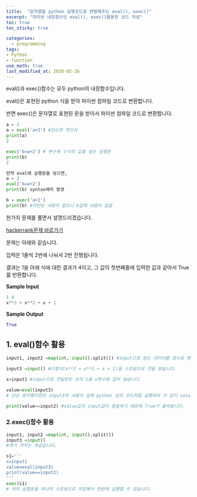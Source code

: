 ```yaml
---
title:  "문자열을 python 실행코드로 변환해주는 eval(), exec()"
excerpt: "파이썬 내장함수인 eval(), exec()활용한 코드 작성"
toc: true
toc_sticky: true

categories:
  - programming
tags:
- Python
- function
use_math: true
last_modified_at: 2020-02-26
---
```


eval()과 exec()함수는 모두 python의 내장함수입니다. 

eval()은 표현된 python 식을 받아 파이썬 컴파일 코드로 변환합니다. 

반면 exec()은 문자열로 표현된 문을 받아서 파이썬 컴파일 코드로 변환합니다. 

```python
a = 2
a = eval('a+2') #단순한 연산식
print(a)
2

exec('b=a+2') # 변수에 수식의 값을 넣는 실행문
print(b)
2

만약 eval에 실행문을 넣으면,
a = 2
eval('b=a+2') 
print(b) syntax에러 발생

b = exec('a+2')
print(b) #리턴된 내용이 없으니 b값에 내용이 없음
```



한가지 문제를 풀면서 설명드리겠습니다. 

[hackerrank문제 바로가기](https://www.hackerrank.com/challenges/input/problem)



문제는 아래와 같습니다. 

입력은 1줄씩 2번에 나눠서 2번 진행됩니다. 

결과는 1을 아래 식에 대한 결과가 4이고, 그 값이 첫번째줄에 입력한 값과 같아서 True를 반환합니다. 

**Sample Input**

```python
1 4
x**3 + x**2 + x + 1
```

**Sample Output**

```python
True
```




## 1. eval()함수 활용

```python
input1, input2 =map(int, input().split()) #input으로 받는 데이터를 정수로 변환하여 각각 저장합니다. 

input3 =input() #다항식(x**3 + x**2 + x + 1)을 스트링으로 전달 받습니다. 

x=input1 #input으로 전달받은 숫자 1을 x변수에 집어 넣습니다. 

value=eval(input3) 
# 단순 문자열이었던 input3의 내용이 실제 python 상의 코드처럼 실행되어 이 값이 value에 저장됩니다.(value에 저장되는 값은 4입니다. ) 

print(value==input2) #value값과 input값이 동일하기 때문에 True가 출력됩니다. 

```

### 2.exec()함수 활용

```python
input1, input2 =map(int, input().split())
input3 =input() 
#여기 까지는 똑같습니다. 

s1='''
x=input1
value=eval(input3) 
print(value==input2)
'''
exec(s1)
# 여러 실행문을 하나의 스트링으로 저장해서 한번에 실행할 수 있습니다. 
```

